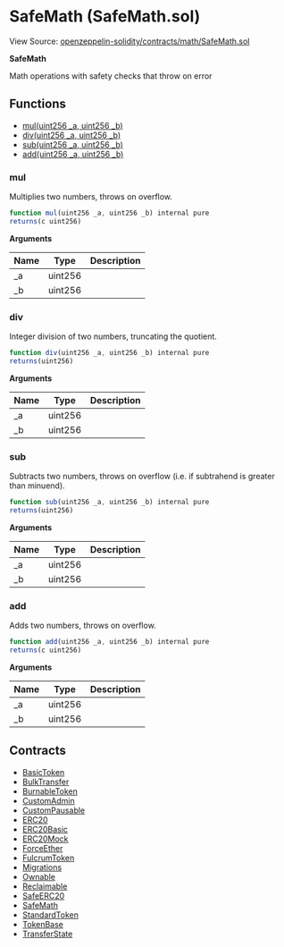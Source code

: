 # SafeMath (SafeMath.sol)

View Source: [openzeppelin-solidity/contracts/math/SafeMath.sol](../openzeppelin-solidity/contracts/math/SafeMath.sol)

**SafeMath**

Math operations with safety checks that throw on error

## Functions

- [mul(uint256 _a, uint256 _b)](#mul)
- [div(uint256 _a, uint256 _b)](#div)
- [sub(uint256 _a, uint256 _b)](#sub)
- [add(uint256 _a, uint256 _b)](#add)

### mul

Multiplies two numbers, throws on overflow.

```js
function mul(uint256 _a, uint256 _b) internal pure
returns(c uint256)
```

**Arguments**

| Name        | Type           | Description  |
| ------------- |------------- | -----|
| _a | uint256 |  | 
| _b | uint256 |  | 

### div

Integer division of two numbers, truncating the quotient.

```js
function div(uint256 _a, uint256 _b) internal pure
returns(uint256)
```

**Arguments**

| Name        | Type           | Description  |
| ------------- |------------- | -----|
| _a | uint256 |  | 
| _b | uint256 |  | 

### sub

Subtracts two numbers, throws on overflow (i.e. if subtrahend is greater than minuend).

```js
function sub(uint256 _a, uint256 _b) internal pure
returns(uint256)
```

**Arguments**

| Name        | Type           | Description  |
| ------------- |------------- | -----|
| _a | uint256 |  | 
| _b | uint256 |  | 

### add

Adds two numbers, throws on overflow.

```js
function add(uint256 _a, uint256 _b) internal pure
returns(c uint256)
```

**Arguments**

| Name        | Type           | Description  |
| ------------- |------------- | -----|
| _a | uint256 |  | 
| _b | uint256 |  | 

## Contracts

* [BasicToken](BasicToken.md)
* [BulkTransfer](BulkTransfer.md)
* [BurnableToken](BurnableToken.md)
* [CustomAdmin](CustomAdmin.md)
* [CustomPausable](CustomPausable.md)
* [ERC20](ERC20.md)
* [ERC20Basic](ERC20Basic.md)
* [ERC20Mock](ERC20Mock.md)
* [ForceEther](ForceEther.md)
* [FulcrumToken](FulcrumToken.md)
* [Migrations](Migrations.md)
* [Ownable](Ownable.md)
* [Reclaimable](Reclaimable.md)
* [SafeERC20](SafeERC20.md)
* [SafeMath](SafeMath.md)
* [StandardToken](StandardToken.md)
* [TokenBase](TokenBase.md)
* [TransferState](TransferState.md)
